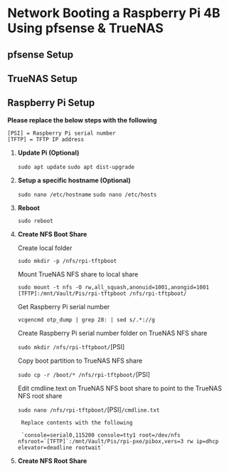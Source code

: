 # Network Booting a Raspberry Pi 4B Using pfsense & TrueNAS

## pfsense Setup

## TrueNAS Setup

## Raspberry Pi Setup

**Please replace the below steps with the following**

    [PSI] = Raspberry Pi serial number
    [TFTP] = TFTP IP address

1. **Update Pi (Optional)**

    `sudo apt update`
    `sudo apt dist-upgrade`

2. **Setup a specific hostname (Optional)**

    `sudo nano /etc/hostname`
    `sudo nano /etc/hosts`

3. **Reboot**

    `sudo reboot`

4. **Create NFS Boot Share**

    Create local folder
    
    `sudo mkdir -p /nfs/rpi-tftpboot`

    Mount TrueNAS NFS share to local share
    
    `sudo mount -t nfs -O rw,all_squash,anonuid=1001,anongid=1001 [TFTP]:/mnt/Vault/Pis/rpi-tftpboot /nfs/rpi-tftpboot/`

    Get Raspberry Pi serial number 
    
    `vcgencmd otp_dump | grep 28: | sed s/.*://g`

    Create Raspberry Pi serial number folder on TrueNAS NFS share
    
    `sudo mkdir /nfs/rpi-tftpboot/`[PSI]

    Copy boot partition to TrueNAS NFS share
	
    `sudo cp -r /boot/* /nfs/rpi-tftpboot/`[PSI]

    Edit cmdline.text on TrueNAS NFS boot share to point to the TrueNAS NFS root share
	
    `sudo nano /nfs/rpi-tftpboot/`[PSI]`/cmdline.txt`
		
        Replace contents with the following
        
        `console=serial0,115200 console=tty1 root=/dev/nfs nfsroot=`[TFTP]`:/mnt/Vault/Pis/rpi-pxe/pibox,vers=3 rw ip=dhcp elevator=deadline rootwait`




5. **Create NFS Root Share**
